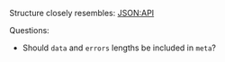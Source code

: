 Structure closely resembles: [JSON:API](https://jsonapi.org/format/)

Questions:
* Should `data` and `errors` lengths be included in `meta`?
